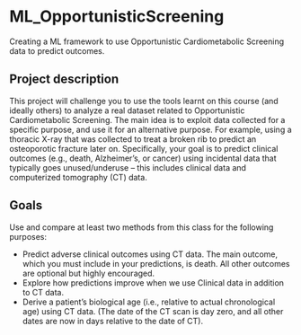 # ML_OpportunisticScreening
Creating a ML framework to use Opportunistic Cardiometabolic Screening data to predict outcomes.

## Project description
This project will challenge you to use the tools learnt on this course (and ideally others) to analyze a real dataset related to Opportunistic Cardiometabolic Screening. The main idea is to exploit data collected for a specific purpose, and use it for an alternative purpose. For example, using a thoracic X-ray that was collected to treat a broken rib to predict an osteoporotic fracture later on. Specifically, your goal is to predict clinical outcomes (e.g., death, Alzheimer’s, or cancer) using incidental data that typically goes unused/underuse – this includes clinical data and computerized tomography (CT) data.

## Goals
Use and compare at least two methods from this class for the following purposes:
- Predict adverse clinical outcomes using CT data. The main outcome, which you must include in your predictions, is death. All other outcomes are optional but highly encouraged.
- Explore how predictions improve when we use Clinical data in addition to CT data.
- Derive a patient’s biological age (i.e., relative to actual chronological age) using CT data. (The date of the CT scan is day zero, and all other dates are now in days relative to the date of CT).
